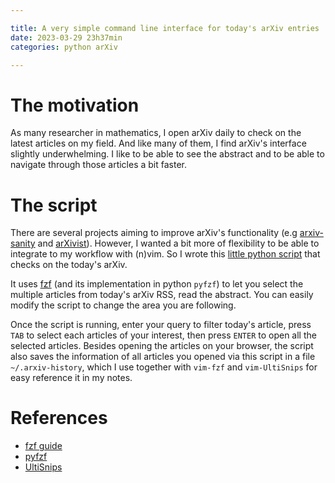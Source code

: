 ```yaml
---

title: A very simple command line interface for today's arXiv entries
date: 2023-03-29 23h37min
categories: python arXiv

---
```


# The motivation

As many researcher in mathematics, I open arXiv daily to check on the latest articles on my field. And like many of them, I find arXiv's interface slightly underwhelming. I like to be able to see the abstract and to be able to navigate through those articles a bit faster. 

# The script

There are several projects aiming to improve arXiv's functionality (e.g [arxiv-sanity](https://arxiv-sanity-lite.com/) and [arXivist](https://arxivist.com/)). However, I wanted a bit more of flexibility to be able to integrate to my workflow with (n)vim. So I wrote this [little python script](https://gist.github.com/leandrochiarini/202cd7e5c2d52cb7e2c45e2c9e4431db) that checks on the today's arXiv. 

It uses [fzf](https://github.com/junegunn/fzf) (and its implementation in python ``pyfzf``) to let you select the multiple articles from today's arXiv RSS, read the abstract. You can easily modify the script to change the area you are following.

Once the script is running, enter your query to filter today's article, press `TAB` to select each articles of your interest, then press `ENTER` to open all the selected articles. Besides opening the articles on your browser, the script also saves the information of all articles you opened via this script in a file `~/.arxiv-history`, which I use together with `vim-fzf` and `vim-UltiSnips` for easy reference it in my notes.

# References
- [fzf guide](https://thevaluable.dev/practical-guide-fzf-example/)
- [pyfzf](https://github.com/nk412/pyfzf)
- [UltiSnips](https://github.com/SirVer/ultisnips)

